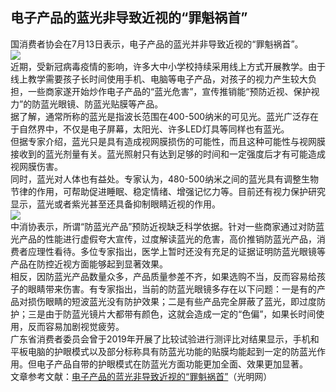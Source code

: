 ## 电子产品的蓝光非导致近视的“罪魁祸首”  
国消费者协会在7月13日表示，电子产品的蓝光并非导致近视的“罪魁祸首”。  
![](http://cdncms.v-keep.cn/wp-content/uploads/2020/07/timg-84-1024x408.jpg)  
近期，受新冠病毒疫情的影响，许多大中小学校持续采用线上方式开展教学。由于线上教学需要孩子长时间使用手机、电脑等电子产品，对孩子的视力产生较大负担，一些商家遂开始炒作电子产品的“蓝光危害”，宣传推销能“预防近视、保护视力”的防蓝光眼镜、防蓝光贴膜等产品。  
据了解，通常所称的蓝光是指波长范围在400-500纳米的可见光。蓝光广泛存在于自然界中，不仅是电子屏幕，太阳光、许多LED灯具等同样也有蓝光。  
但据专家介绍，蓝光只是具有造成视网膜损伤的可能性，而且这种可能性与视网膜接收到的蓝光剂量有关。蓝光照射只有达到足够的时间和一定强度后才有可能造成视网膜伤害。  
同时，蓝光对人体也有益处。专家认为，480-500纳米之间的蓝光具有调整生物节律的作用，可帮助促进睡眠、稳定情绪、增强记忆力等。目前还有视力保护研究显示，蓝光或者紫光甚至还具备抑制眼睛近视的作用。  
![](http://cdncms.v-keep.cn/wp-content/uploads/2020/07/u17394853382681492748fm26gp0.jpg)  
中消协表示，所谓“防蓝光产品”预防近视缺乏科学依据。针对一些商家通过对防蓝光产品的性能进行虚假夸大宣传，过度解读蓝光的危害，高价推销防蓝光产品，消费者应理性看待。多位专家指出，医学上暂时还没有充足的证据证明防蓝光眼镜等产品在防控近视方面能够起到显著效果。  
相反，因防蓝光产品数量众多，产品质量参差不齐，如果选购不当，反而容易给孩子的眼睛带来伤害。有专家指出，当前的防蓝光眼镜多存在以下问题：一是有的产品对损伤眼睛的短波蓝光没有防护效果；二是有些产品完全屏蔽了蓝光，即过度防护；三是由于防蓝光镜片大都带有颜色，这就会造成一定的“色偏”，如果长时间使用，反而容易加剧视觉疲劳。  
广东省消费者委员会曾于2019年开展了比较试验进行测评比对结果显示，手机和平板电脑的护眼模式以及部分标称具有防蓝光功能的贴膜均能起到一定的防蓝光作用。但电子产品自带的护眼模式在防蓝光方面功能更加全面、效果更加显著。  
文章参考文献：<a href="https://m.gmw.cn/toutiao/2020-07/13/content_1301363430.htm?tt_group_id=6848939308674449928">电子产品的蓝光非导致近视的“罪魁祸首”</a>（光明网）  
<!--EndFragment-->  
